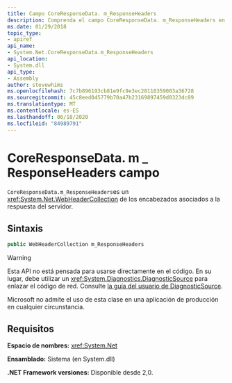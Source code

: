 ```yaml
---
title: Campo CoreResponseData. m_ResponseHeaders
description: Comprenda el campo CoreResponseData. m_ResponseHeaders en .NET. Este campo es un tipo WebHeaderCollection que tiene encabezados asociados a la respuesta del servidor.
ms.date: 01/29/2018
topic_type:
- apiref
api_name:
- System.Net.CoreResponseData.m_ResponseHeaders
api_location:
- System.dll
api_type:
- Assembly
author: stevewhims
ms.openlocfilehash: 7c7b896193cb81e9fc9e3ec28110359003a36728
ms.sourcegitcommit: 45c8eed045779b70a47b23169897459d0323dc89
ms.translationtype: MT
ms.contentlocale: es-ES
ms.lasthandoff: 06/18/2020
ms.locfileid: "84989791"
---
```

# <a name="coreresponsedatam_responseheaders-field"></a>CoreResponseData. m \_ ResponseHeaders campo

`CoreResponseData.m_ResponseHeaders`es un <xref:System.Net.WebHeaderCollection> de los encabezados asociados a la respuesta del servidor.

## <a name="syntax"></a>Sintaxis
  
```csharp
public WebHeaderCollection m_ResponseHeaders
```

> [!WARNING]
> Esta API no está pensada para usarse directamente en el código. En su lugar, debe utilizar un <xref:System.Diagnostics.DiagnosticSource> para enlazar el código de red. Consulte [la guía del usuario de DiagnosticSource](https://github.com/dotnet/runtime/blob/master/src/libraries/System.Diagnostics.DiagnosticSource/src/DiagnosticSourceUsersGuide.md).
>
> Microsoft no admite el uso de esta clase en una aplicación de producción en cualquier circunstancia.

## <a name="requirements"></a>Requisitos

**Espacio de nombres:** <xref:System.Net>

**Ensamblado:** Sistema (en System.dll)

**.NET Framework versiones:** Disponible desde 2,0.
